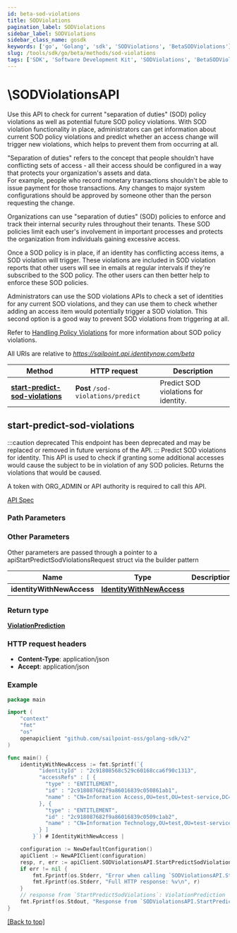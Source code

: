 ```yaml
---
id: beta-sod-violations
title: SODViolations
pagination_label: SODViolations
sidebar_label: SODViolations
sidebar_class_name: gosdk
keywords: ['go', 'Golang', 'sdk', 'SODViolations', 'BetaSODViolations'] 
slug: /tools/sdk/go/beta/methods/sod-violations
tags: ['SDK', 'Software Development Kit', 'SODViolations', 'BetaSODViolations']
---
```


# \SODViolationsAPI
  Use this API to check for current &quot;separation of duties&quot; (SOD) policy violations as well as potential future SOD policy violations. 
With SOD violation functionality in place, administrators can get information about current SOD policy violations and predict whether an access change will trigger new violations, which helps to prevent them from occurring at all. 

&quot;Separation of duties&quot; refers to the concept that people shouldn&#39;t have conflicting sets of access - all their access should be configured in a way that protects your organization&#39;s assets and data.  
For example, people who record monetary transactions shouldn&#39;t be able to issue payment for those transactions.
Any changes to major system configurations should be approved by someone other than the person requesting the change. 

Organizations can use &quot;separation of duties&quot; (SOD) policies to enforce and track their internal security rules throughout their tenants.
These SOD policies limit each user&#39;s involvement in important processes and protects the organization from individuals gaining excessive access. 

Once a SOD policy is in place, if an identity has conflicting access items, a SOD violation will trigger. 
These violations are included in SOD violation reports that other users will see in emails at regular intervals if they&#39;re subscribed to the SOD policy.
The other users can then better help to enforce these SOD policies.

Administrators can use the SOD violations APIs to check a set of identities for any current SOD violations, and they can use them to check whether adding an access item would potentially trigger a SOD violation. 
This second option is a good way to prevent SOD violations from triggering at all. 

Refer to [Handling Policy Violations](https://documentation.sailpoint.com/saas/help/sod/policy-violations.html) for more information about SOD policy violations.
 
All URIs are relative to *https://sailpoint.api.identitynow.com/beta*

Method | HTTP request | Description
------------- | ------------- | -------------
[**start-predict-sod-violations**](#start-predict-sod-violations) | **Post** `/sod-violations/predict` | Predict SOD violations for identity.


## start-predict-sod-violations
:::caution deprecated 
This endpoint has been deprecated and may be replaced or removed in future versions of the API.
:::
Predict SOD violations for identity.
This API is used to check if granting some additional accesses would cause the subject to be in violation of any SOD policies. Returns the violations that would be caused.

A token with ORG_ADMIN or API authority is required to call this API.

[API Spec](https://developer.sailpoint.com/docs/api/beta/start-predict-sod-violations)

### Path Parameters



### Other Parameters

Other parameters are passed through a pointer to a apiStartPredictSodViolationsRequest struct via the builder pattern


Name | Type | Description  | Notes
------------- | ------------- | ------------- | -------------
 **identityWithNewAccess** | [**IdentityWithNewAccess**](../models/identity-with-new-access) |  | 

### Return type

[**ViolationPrediction**](../models/violation-prediction)

### HTTP request headers

- **Content-Type**: application/json
- **Accept**: application/json

### Example

```go
package main

import (
	"context"
	"fmt"
	"os"
	openapiclient "github.com/sailpoint-oss/golang-sdk/v2"
)

func main() {
    identityWithNewAccess := fmt.Sprintf(`{
          "identityId" : "2c91808568c529c60168cca6f90c1313",
          "accessRefs" : [ {
            "type" : "ENTITLEMENT",
            "id" : "2c918087682f9a86016839c050861ab1",
            "name" : "CN=Information Access,OU=test,OU=test-service,DC=TestAD,DC=local"
          }, {
            "type" : "ENTITLEMENT",
            "id" : "2c918087682f9a86016839c0509c1ab2",
            "name" : "CN=Information Technology,OU=test,OU=test-service,DC=TestAD,DC=local"
          } ]
        }`) # IdentityWithNewAccess | 

	configuration := NewDefaultConfiguration()
	apiClient := NewAPIClient(configuration)
	resp, r, err := apiClient.SODViolationsAPI.StartPredictSodViolations(context.Background()).IdentityWithNewAccess(identityWithNewAccess).Execute()
	if err != nil {
		fmt.Fprintf(os.Stderr, "Error when calling `SODViolationsAPI.StartPredictSodViolations``: %v\n", err)
		fmt.Fprintf(os.Stderr, "Full HTTP response: %v\n", r)
	}
	// response from `StartPredictSodViolations`: ViolationPrediction
	fmt.Fprintf(os.Stdout, "Response from `SODViolationsAPI.StartPredictSodViolations`: %v\n", resp)
}
```

[[Back to top]](#)

